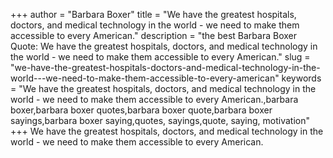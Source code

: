 +++
author = "Barbara Boxer"
title = "We have the greatest hospitals, doctors, and medical technology in the world - we need to make them accessible to every American."
description = "the best Barbara Boxer Quote: We have the greatest hospitals, doctors, and medical technology in the world - we need to make them accessible to every American."
slug = "we-have-the-greatest-hospitals-doctors-and-medical-technology-in-the-world---we-need-to-make-them-accessible-to-every-american"
keywords = "We have the greatest hospitals, doctors, and medical technology in the world - we need to make them accessible to every American.,barbara boxer,barbara boxer quotes,barbara boxer quote,barbara boxer sayings,barbara boxer saying,quotes, sayings,quote, saying, motivation"
+++
We have the greatest hospitals, doctors, and medical technology in the world - we need to make them accessible to every American.
